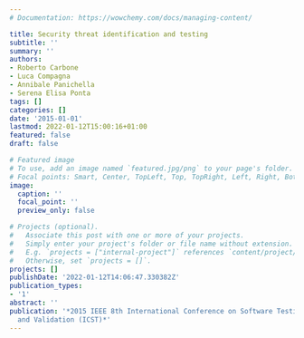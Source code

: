 ```yaml
---
# Documentation: https://wowchemy.com/docs/managing-content/

title: Security threat identification and testing
subtitle: ''
summary: ''
authors:
- Roberto Carbone
- Luca Compagna
- Annibale Panichella
- Serena Elisa Ponta
tags: []
categories: []
date: '2015-01-01'
lastmod: 2022-01-12T15:00:16+01:00
featured: false
draft: false

# Featured image
# To use, add an image named `featured.jpg/png` to your page's folder.
# Focal points: Smart, Center, TopLeft, Top, TopRight, Left, Right, BottomLeft, Bottom, BottomRight.
image:
  caption: ''
  focal_point: ''
  preview_only: false

# Projects (optional).
#   Associate this post with one or more of your projects.
#   Simply enter your project's folder or file name without extension.
#   E.g. `projects = ["internal-project"]` references `content/project/deep-learning/index.md`.
#   Otherwise, set `projects = []`.
projects: []
publishDate: '2022-01-12T14:06:47.330382Z'
publication_types:
- '1'
abstract: ''
publication: '*2015 IEEE 8th International Conference on Software Testing, Verification
  and Validation (ICST)*'
---
```

